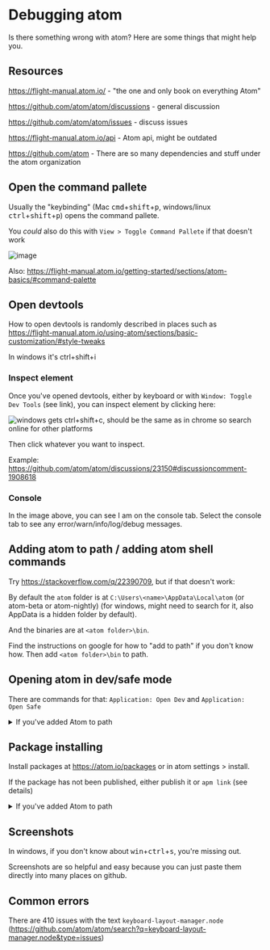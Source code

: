 # Debugging atom

Is there something wrong with atom? Here are some things that might help you.

## Resources

https://flight-manual.atom.io/ - "the one and only book on everything Atom"

https://github.com/atom/atom/discussions - general discussion

https://github.com/atom/atom/issues - discuss issues

https://flight-manual.atom.io/api - Atom api, might be outdated

https://github.com/atom - There are so many dependencies and stuff under the atom organization

## Open the command pallete

Usually the "keybinding" (Mac <kbd>cmd</kbd>+<kbd>shift</kbd>+<kbd>p</kbd>, windows/linux <kbd>ctrl</kbd>+<kbd>shift</kbd>+<kbd>p</kbd>) opens the command pallete.

You _could_ also do this with `View > Toggle Command Pallete` if that doesn't work

![image](https://user-images.githubusercontent.com/58114641/151628520-1bf8fa87-f181-406a-8aa3-6365bfeab425.png)

Also: https://flight-manual.atom.io/getting-started/sections/atom-basics/#command-palette

## Open devtools

How to open devtools is randomly described in places such as https://flight-manual.atom.io/using-atom/sections/basic-customization/#style-tweaks

In windows it's ctrl+shift+i

### Inspect element

Once you've opened devtools, either by keyboard or with `Window: Toggle Dev Tools` (see link), you can inspect element by clicking here:

![windows gets ctrl+shift+c, should be the same as in chrome so search online for other platforms](https://user-images.githubusercontent.com/58114641/151629864-3e60f3bc-487d-44e0-8535-2a44bbd0c366.png)

Then click whatever you want to inspect.

Example: https://github.com/atom/atom/discussions/23150#discussioncomment-1908618

### Console

In the image above, you can see I am on the console tab. Select the console tab to see any error/warn/info/log/debug messages.

## Adding atom to path / adding atom shell commands

Try https://stackoverflow.com/q/22390709, but if that doesn't work:

By default the `atom` folder is at `C:\Users\<name>\AppData\Local\atom` (or atom-beta or atom-nightly) (for windows, might need to search for it, also AppData is a hidden folder by default).

And the binaries are at `<atom folder>\bin`.

Find the instructions on google for how to "add to path" if you don't know how. Then add `<atom folder>\bin` to path.

## Opening atom in dev/safe mode

There are commands for that: `Application: Open Dev` and `Application: Open Safe`

<details>
  <summary>If you've added Atom to path</summary>

  The command is `atom --safe` or `atom --dev` or even `atom --dev --safe`

  Note: If you're using atom-beta or atom-nightly, the command is `atom-beta <flags>` or `atom-nightly <flags>`.
</details>

## Package installing

Install packages at https://atom.io/packages or in atom settings > install.

If the package has not been published, either publish it or `apm link` (see details)

<details>
  <summary>If you've added Atom to path</summary>

  The command to install a package (or git_remote or github_username/github_repo, see `apm help install`) is `apm install <package_name>`.

  The command to install a locally downloaded/created package is `apm link` or `apm-beta link`

  Note: If you're using atom-beta or atom-nightly, the commands are `atom-<beta or nightly> <flags>`
</details>

## Screenshots

In windows, if you don't know about <kbd>win</kbd>+<kbd>ctrl</kbd>+<kbd>s</kbd>, you're missing out.

Screenshots are so helpful and easy because you can just paste them directly into many places on github.

## Common errors

There are 410 issues with the text `keyboard-layout-manager.node` (https://github.com/atom/atom/search?q=keyboard-layout-manager.node&type=issues)
